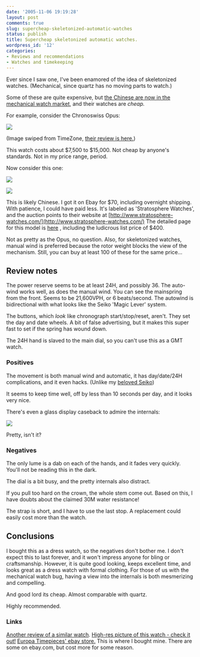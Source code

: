 ```yaml
---
date: '2005-11-06 19:19:28'
layout: post
comments: true
slug: supercheap-skeletonized-automatic-watches
status: publish
title: Supercheap skeletonized automatic watches.
wordpress_id: '12'
categories:
- Reviews and recommendations
- Watches and timekeeping
---
```


Ever since I saw one, I've been enamored of the idea of skeletonized watches. (Mechanical, since quartz has no moving parts to watch.)

Some of these are quite expensive, but [the Chinese are now in the mechanical watch market](http://velociphilewatch.blogspot.com/2005/08/mass-market-tourbillon-new-quartz.html), and their watches are _cheap._

For example, consider the Chronoswiss Opus:


![](http://www.phfactor.net/pics/watches/cs-front.jpg)


(Image swiped from TimeZone, [their review is here.](http://www.timezone.com/library/archives/archives0009))

This watch costs about $7,500 to $15,000. Not cheap by anyone's standards. Not in my price range, period.

Now consider this one:


![](http://www.phfactor.net/pics/watches/front1.jpg)

![](http://www.phfactor.net/pics/watches/front2.jpg)


This is likely Chinese. I got it on Ebay for $70, including overnight shipping. With patience, I could have paid less. It's labeled as 'Stratosphere Watches', and the auction points to their website at [http://www.stratosphere-watches.com/](http://www.stratosphere-watches.com/) The detailed page for this model is [here](http://www.stratosphere-watches.com/skeleton_s21.htm) , including the ludicrous list price of $400.

Not as pretty as the Opus, no question. Also, for skeletonized watches, manual wind is preferred because the rotor weight blocks the view of the mechanism. Still, you can buy at least 100 of these for the same price...



## Review notes


The power reserve seems to be at least 24H, and possibly 36. The auto-wind works well, as does the manual wind. You can see the mainspring from the front. Seems to be 21,600VPH, or 6 beats/second. The autowind is bidirectional with what looks like the Seiko 'Magic Lever' system.

The buttons, which _look_ like chronograph start/stop/reset, aren't. They set the day and date wheels. A bit of false advertising, but it makes this super fast to set if the spring has wound down.

The 24H hand is slaved to the main dial, so you can't use this as a GMT watch.



### Positives


The movement is both manual wind and automatic, it has day/date/24H complications, and it even hacks. (Unlike my [beloved Seiko](http://www.phfactor.net/wp/?p=7)) 

It seems to keep time well, off by less than 10 seconds per day, and it looks very nice. 

There's even a glass display caseback to admire the internals:


![](http://www.phfactor.net/pics/watches/back.jpg)


Pretty, isn't it?



### Negatives


The only lume is a dab on each of the hands, and it fades very quickly. You'll not be reading this in the dark.

The dial is a bit busy, and the pretty internals also distract.

If you pull too hard on the crown, the whole stem come out. Based on this, I have doubts about the claimed 30M water resistance!

The strap is short, and I have to use the last stop. A replacement could easily cost more than the watch.



## Conclusions


I bought this as a dress watch, so the negatives don't bother me. I don't expect this to last forever, and it won't impress anyone for bling or craftsmanship. However, it is quite good looking, keeps excellent time, and looks great as a dress watch with formal clothing. For those of us with the mechanical watch bug, having a view into the internals is both mesmerizing and compelling. 

And good lord its cheap. Almost comparable with quartz.

Highly recommended.



### Links


[Another review of a similar watch](http://www.orbita.net/pages/18440.htm).
[High-res picture of this watch - check it out!](http://www.phfactor.net/pics/watches/s21_1.jpg)
[Europa Timepieces' ebay store.](http://stores.ebay.co.uk/Europa-Timepieces_W0QQssPageNameZl4QQtZkm) This is where I bought mine. There are some on ebay.com, but cost more for some reason.

